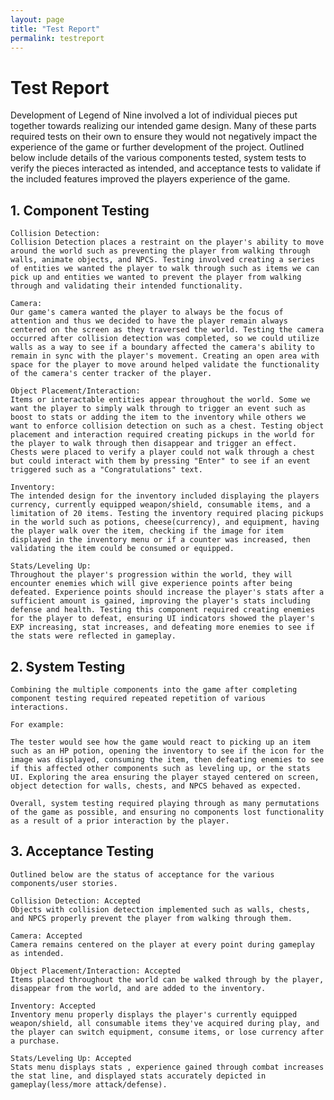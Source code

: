 ```yaml
---
layout: page
title: "Test Report"
permalink: testreport
---
```


# Test Report
Development of Legend of Nine involved a lot of individual pieces put together towards realizing our intended game design. Many of these parts required tests on their own to ensure they would not negatively impact the experience of the game or further development of the project. Outlined below include details
of the various components tested, system tests to verify the pieces interacted as intended, and acceptance tests to validate if the included features improved the players experience of the game. 

## 1. Component Testing

    Collision Detection: 
    Collision Detection places a restraint on the player's ability to move around the world such as preventing the player from walking through walls, animate objects, and NPCS. Testing involved creating a series of entities we wanted the player to walk through such as items we can pick up and entities we wanted to prevent the player from walking through and validating their intended functionality. 

    Camera: 
    Our game's camera wanted the player to always be the focus of attention and thus we decided to have the player remain always centered on the screen as they traversed the world. Testing the camera occurred after collision detection was completed, so we could utilize walls as a way to see if a boundary affected the camera's ability to remain in sync with the player's movement. Creating an open area with space for the player to move around helped validate the functionality of the camera's center tracker of the player.

    Object Placement/Interaction:
    Items or interactable entities appear throughout the world. Some we want the player to simply walk through to trigger an event such as boost to stats or adding the item to the inventory while others we want to enforce collision detection on such as a chest. Testing object placement and interaction required creating pickups in the world for the player to walk through then disappear and trigger an effect. Chests were placed to verify a player could not walk through a chest but could interact with them by pressing "Enter" to see if an event triggered such as a "Congratulations" text.

    Inventory:
    The intended design for the inventory included displaying the players currency, currently equipped weapon/shield, consumable items, and a limitation of 20 items. Testing the inventory required placing pickups in the world such as potions, cheese(currency), and equipment, having the player walk over the item, checking if the image for item displayed in the inventory menu or if a counter was increased, then validating the item could be consumed or equipped. 

    Stats/Leveling Up:
    Throughout the player's progression within the world, they will encounter enemies which will give experience points after being defeated. Experience points should increase the player's stats after a sufficient amount is gained, improving the player's stats including defense and health. Testing this component required creating enemies for the player to defeat, ensuring UI indicators showed the player's EXP increasing, stat increases, and defeating more enemies to see if the stats were reflected in gameplay.

## 2. System Testing 

    Combining the multiple components into the game after completing component testing required repeated repetition of various interactions. 
    
    For example:
    
    The tester would see how the game would react to picking up an item such as an HP potion, opening the inventory to see if the icon for the image was displayed, consuming the item, then defeating enemies to see if this affected other components such as leveling up, or the stats UI. Exploring the area ensuring the player stayed centered on screen, object detection for walls, chests, and NPCS behaved as expected.

    Overall, system testing required playing through as many permutations of the game as possible, and ensuring no components lost functionality as a result of a prior interaction by the player.

## 3. Acceptance Testing
    Outlined below are the status of acceptance for the various components/user stories.

    Collision Detection: Accepted
    Objects with collision detection implemented such as walls, chests, and NPCS properly prevent the player from walking through them.

    Camera: Accepted
    Camera remains centered on the player at every point during gameplay as intended.

    Object Placement/Interaction: Accepted
    Items placed throughout the world can be walked through by the player, disappear from the world, and are added to the inventory.

    Inventory: Accepted
    Inventory menu properly displays the player's currently equipped weapon/shield, all consumable items they've acquired during play, and the player can switch equipment, consume items, or lose currency after a purchase.

    Stats/Leveling Up: Accepted
    Stats menu displays stats , experience gained through combat increases the stat line, and displayed stats accurately depicted in gameplay(less/more attack/defense).